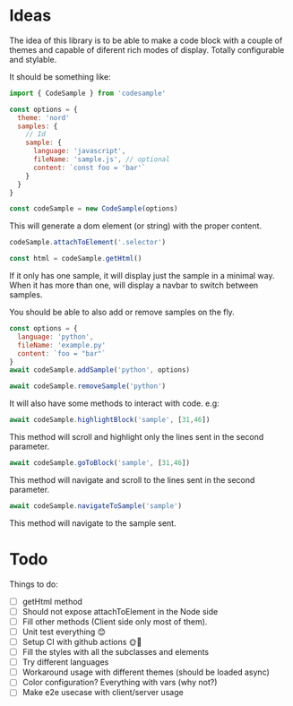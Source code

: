 # Ideas

The idea of this library is to be able to make a code block with a couple
of themes and capable of diferent rich modes of display. Totally configurable
and stylable.

It should be something like:

```javascript
import { CodeSample } from 'codesample'

const options = {
  theme: 'nord'
  samples: {
    // Id
    sample: {
      language: 'javascript',
      fileName: 'sample.js', // optional
      content: `const foo = 'bar'`
    }
  }
}

const codeSample = new CodeSample(options)
```

This will generate a dom element (or string) with the proper content.

```javascript
codeSample.attachToElement('.selector')

const html = codeSample.getHtml()
```

If it only has one sample, it will display just the sample in a minimal
way. When it has more than one, will display a navbar to switch between
samples.

You should be able to also add or remove samples on the fly.

```javascript
const options = {
  language: 'python',
  fileName: 'example.py'
  content: `foo = "bar"`
}
await codeSample.addSample('python', options)

await codeSample.removeSample('python')
```

It will also have some methods to interact with code. e.g:

```javascript
await codeSample.highlightBlock('sample', [31,46])
```
This method will scroll and highlight only the lines sent in the
second parameter.

```javascript
await codeSample.goToBlock('sample', [31,46])
```
This method will navigate and scroll to the lines sent in the second parameter.

```javascript
await codeSample.navigateToSample('sample')
```
This method will navigate to the sample sent.

# Todo

Things to do:

- [ ] getHtml method
- [ ] Should not expose attachToElement in the Node side
- [ ] Fill other methods (Client side only most of them).
- [ ] Unit test everything 😊
- [ ] Setup CI with github actions 🌞🌴
- [ ] Fill the styles with all the subclasses and elements
- [ ] Try different languages
- [ ] Workaround usage with different themes (should be loaded async)
- [ ] Color configuration? Everything with vars (why not?)
- [ ] Make e2e usecase with client/server usage